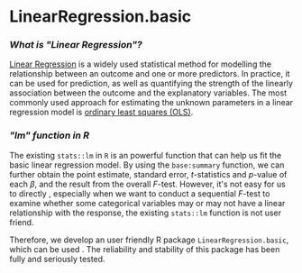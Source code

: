 # LinearRegression.basic



### *What is "Linear Regression"?*

[Linear Regression](https://en.wikipedia.org/wiki/Linear_regression) is a widely used statistical method for modelling the relationship between an outcome and one or more predictors. In practice, it can be used for prediction, as well as quantifying the strength of the linearly association between the outcome and the explanatory variables. The most commonly used approach for estimating the unknown parameters in a linear regression model is [ordinary least squares (OLS)](https://en.wikipedia.org/wiki/Ordinary_least_squares). 

### *"lm" function in R*
The existing `stats::lm` in `R` is an powerful function that can help us fit the basic linear regression model. By using the `base:summary` function, we can further obtain the point estimate, standard error, $t$-statistics and $p$-value of each $\beta$, and the result from the overall $F$-test. However, it's not easy for us to directly  , especially when we want to conduct a sequential $F$-test to examine whether some categorical variables may or may not have a linear relationship with the response, the existing `stats::lm` function is not user friend.

Therefore, we develop an user friendly R package `LinearRegression.basic`, which can be used . The reliability and stability of this package has been fully and seriously tested.


